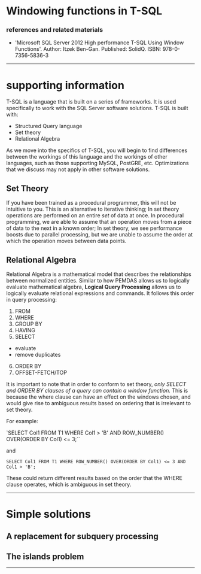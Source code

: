 # Windowing functions in T-SQL

### references and related materials

- 'Microsoft SQL Server 2012 High performance T-SQL Using Window Functions'. Author: Itzek Ben-Gan. Published: SolidQ. ISBN: 978-0-7356-5836-3

---

# supporting information

T-SQL is a language that is built on a series of frameworks. It is used specifically to work with the SQL Server software solutions. T-SQL is built with:

- Structured Query language
- Set theory
- Relational Algebra

As we move into the specifics of T-SQL, you will begin to find differences between the workings of this language and the workings of other languages, such as those supporting MySQL, PostGRE, etc. Optimizations that we discuss may not apply in other software solutions.

## Set Theory

If you have been trained as a procedural programmer, this will not be intuitive to you. This is an alternative to iterative thinking; In set theory operations are performed on an entire *set* of data at once. In procedural programming, we are able to assume that an operation moves from a piece of data to the next in a known order; In set theory, we see performance boosts due to parallel processing, but we are unable to assume the order at which the operation moves between data points.

## Relational Algebra

Relational Algebra is a mathematical model that describes the relationships between normalized entities. Similar to how PEMDAS allows us to logically evaluate mathematical algebra, **Logical Query Processing** allows us to logically evaluate relational expressions and commands. It follows this order in query processing:

1. FROM
2. WHERE
3. GROUP BY
4. HAVING
5. SELECT
  - evaluate
  - remove duplicates
6. ORDER BY
7. OFFSET-FETCH/TOP

It is important to note that in order to conform to set theory, *only SELECT and ORDER BY clauses of a query can contain a window function.* This is because the where clause can have an effect on the windows chosen, and would give rise to ambiguous results based on ordering that is irrelevant to set theory.

For example:

`SELECT Col1 FROM T1 WHERE Col1 > 'B' AND ROW_NUMBER() OVER(ORDER BY Col1) <= 3;``

and

`SELECT Col1 FROM T1 WHERE ROW_NUMBER() OVER(ORDER BY Col1) <= 3 AND Col1 > 'B';`

These could return different results based on the order that the WHERE clause operates, which is ambiguous in set theory.

---

# Simple solutions

## A replacement for subquery processing

## The islands problem

---

